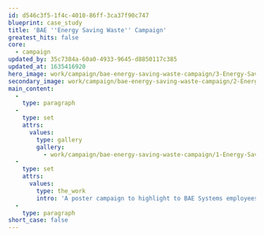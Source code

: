 ```yaml
---
id: d546c3f5-1f4c-4010-86ff-3ca37f90c747
blueprint: case_study
title: 'BAE ''Energy Saving Waste'' Campaign'
greatest_hits: false
core:
  - campaign
updated_by: 35c7384a-60a0-4933-9645-d8850117c385
updated_at: 1635416920
hero_image: work/campaign/bae-energy-saving-waste-campaign/3-Energy-Saving-Posters-v2.jpg
secondary_image: work/campaign/bae-energy-saving-waste-campaign/2-Energy-Saving-Posters-v2.jpg
main_content:
  -
    type: paragraph
  -
    type: set
    attrs:
      values:
        type: gallery
        gallery:
          - work/campaign/bae-energy-saving-waste-campaign/1-Energy-Saving-Posters-v2.jpg
  -
    type: set
    attrs:
      values:
        type: the_work
        intro: 'A poster campaign to highlight to BAE Systems employees the amount of wasted energy the business goes through during the Easter holiday period. To connect with a large audience, we have taken a tongue-in-cheek approach with some creative copywriting to deliver the financial figures to people in a way we can all relate, and after a successful reaction to the campaign, a similar approach has been taken for a Christmas campaign. An important message delivered in a fun way to great effect.'
  -
    type: paragraph
short_case: false
---
```

